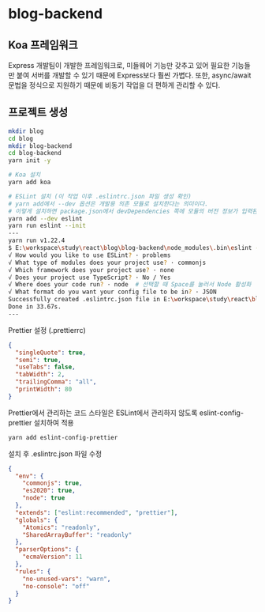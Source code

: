 # blog-backend

## Koa 프레임워크

Express 개발팀이 개발한 프레임워크로, 미들웨어 기능만 갖추고 있어 필요한 기능들만 붙여 서버를 개발할 수 있기 때문에 Express보다 훨씬 가볍다. 또한, async/await 문법을 정식으로 지원하기 때문에 비동기 작업을 더 편하게 관리할 수 있다.

## 프로젝트 생성

```bash
mkdir blog
cd blog
mkdir blog-backend
cd blog-backend
yarn init -y

# Koa 설치
yarn add koa

# ESLint 설치 (이 작업 이후 .eslintrc.json 파일 생성 확인)
# yarn add에서 --dev 옵션은 개발용 의존 모듈로 설치한다는 의미이다.
# 이렇게 설치하면 package.json에서 devDependencies 쪽에 모듈의 버전 정보가 입력된다.
yarn add --dev eslint
yarn run eslint --init
---
yarn run v1.22.4
$ E:\workspace\study\react\blog\blog-backend\node_modules\.bin\eslint --init
√ How would you like to use ESLint? · problems
√ What type of modules does your project use? · commonjs
√ Which framework does your project use? · none
√ Does your project use TypeScript? · No / Yes
√ Where does your code run? · node  # 선택할 때 Space를 눌러서 Node 활성화
√ What format do you want your config file to be in? · JSON
Successfully created .eslintrc.json file in E:\workspace\study\react\blog\blog-backend
Done in 33.67s.
---
```

Prettier 설정 (.prettierrc)

```json
{
  "singleQuote": true,
  "semi": true,
  "useTabs": false,
  "tabWidth": 2,
  "trailingComma": "all",
  "printWidth": 80
}
```

Prettier에서 관리하는 코드 스타일은 ESLint에서 관리하지 않도록 eslint-config-prettier 설치하여 적용

```bash
yarn add eslint-config-prettier
```

설치 후 .eslintrc.json 파일 수정

```json
{
  "env": {
    "commonjs": true,
    "es2020": true,
    "node": true
  },
  "extends": ["eslint:recommended", "prettier"],
  "globals": {
    "Atomics": "readonly",
    "SharedArrayBuffer": "readonly"
  },
  "parserOptions": {
    "ecmaVersion": 11
  },
  "rules": {
    "no-unused-vars": "warn",
    "no-console": "off"
  }
}
```
